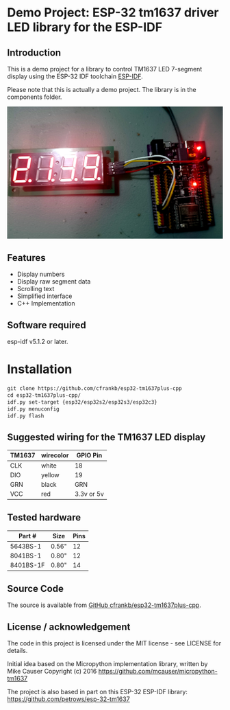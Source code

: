 # Demo Project: ESP-32 tm1637 driver LED library for the ESP-IDF

## Introduction

This is a demo project for a library to control TM1637 LED 7-segment display using the ESP-32 IDF toolchain [ESP-IDF](https://github.com/espressif/esp-idf).

Please note that this is actually a demo project. The library is in the components folder.

![Image](images/20240911_025121-crop.jpg "icon")

## Features

 * Display numbers
 * Display raw segment data
 * Scrolling text
 * Simplified interface
 * C++ Implementation


## Software required

esp-idf v5.1.2 or later.

# Installation


```Shell
git clone https://github.com/cfrankb/esp32-tm1637plus-cpp
cd esp32-tm1637plus-cpp/
idf.py set-target {esp32/esp32s2/esp32s3/esp32c3}
idf.py menuconfig
idf.py flash
```

## Suggested wiring for the TM1637 LED display

| TM1637   | wirecolor | GPIO Pin   |
| -------- | --------- | ---------- |
| CLK      | white     | 18         |
| DIO      | yellow    | 19         |
| GRN      | black     | GRN        |
| VCC      | red       | 3.3v or 5v |


## Tested hardware

| Part #   | Size      | Pins       |
| -------- | --------- | ---------- |
| 5643BS-1 | 0.56"     | 12         |
| 8041BS-1 | 0.80"     | 12         |
| 8401BS-1F| 0.80"     | 14         |


## Source Code

The source is available from [GitHub cfrankb/esp32-tm1637plus-cpp](https://github.com/cfrankb/esp32-tm1637plus-cpp).

## License / acknowledgement

The code in this project is licensed under the MIT license - see LICENSE for details.

Initial idea based on the Micropython implementation library, written by Mike Causer Copyright (c) 2016
https://github.com/mcauser/micropython-tm1637

The project is also based in part on this ESP-32 ESP-IDF library: https://github.com/petrows/esp-32-tm1637
